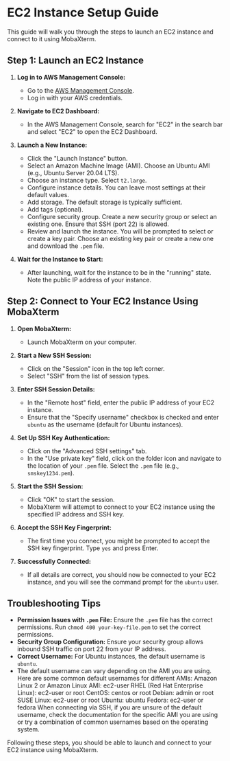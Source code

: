 # EC2 Instance Setup Guide

This guide will walk you through the steps to launch an EC2 instance and connect to it using MobaXterm.

## Step 1: Launch an EC2 Instance

1. **Log in to AWS Management Console:**
   - Go to the [AWS Management Console](https://aws.amazon.com).
   - Log in with your AWS credentials.

2. **Navigate to EC2 Dashboard:**
   - In the AWS Management Console, search for "EC2" in the search bar and select "EC2" to open the EC2 Dashboard.

3. **Launch a New Instance:**
   - Click the "Launch Instance" button.
   - Select an Amazon Machine Image (AMI). Choose an Ubuntu AMI (e.g., Ubuntu Server 20.04 LTS).
   - Choose an instance type. Select `t2.large`.
   - Configure instance details. You can leave most settings at their default values.
   - Add storage. The default storage is typically sufficient.
   - Add tags (optional).
   - Configure security group. Create a new security group or select an existing one. Ensure that SSH (port 22) is allowed.
   - Review and launch the instance. You will be prompted to select or create a key pair. Choose an existing key pair or create a new one and download the `.pem` file.

4. **Wait for the Instance to Start:**
   - After launching, wait for the instance to be in the "running" state. Note the public IP address of your instance.

## Step 2: Connect to Your EC2 Instance Using MobaXterm

1. **Open MobaXterm:**
   - Launch MobaXterm on your computer.

2. **Start a New SSH Session:**
   - Click on the "Session" icon in the top left corner.
   - Select "SSH" from the list of session types.

3. **Enter SSH Session Details:**
   - In the "Remote host" field, enter the public IP address of your EC2 instance.
   - Ensure that the "Specify username" checkbox is checked and enter `ubuntu` as the username (default for Ubuntu instances).

4. **Set Up SSH Key Authentication:**
   - Click on the "Advanced SSH settings" tab.
   - In the "Use private key" field, click on the folder icon and navigate to the location of your `.pem` file. Select the `.pem` file (e.g., `smskey1234.pem`).

5. **Start the SSH Session:**
   - Click "OK" to start the session.
   - MobaXterm will attempt to connect to your EC2 instance using the specified IP address and SSH key.

6. **Accept the SSH Key Fingerprint:**
   - The first time you connect, you might be prompted to accept the SSH key fingerprint. Type `yes` and press Enter.

7. **Successfully Connected:**
   - If all details are correct, you should now be connected to your EC2 instance, and you will see the command prompt for the `ubuntu` user.

## Troubleshooting Tips

- **Permission Issues with `.pem` File:** Ensure the `.pem` file has the correct permissions. Run `chmod 400 your-key-file.pem` to set the correct permissions.
- **Security Group Configuration:** Ensure your security group allows inbound SSH traffic on port 22 from your IP address.
- **Correct Username:** For Ubuntu instances, the default username is `ubuntu`.
- The default username can vary depending on the AMI you are using. Here are some common default usernames for different AMIs:
      Amazon Linux 2 or Amazon Linux AMI: ec2-user
      RHEL (Red Hat Enterprise Linux): ec2-user or root
      CentOS: centos or root
      Debian: admin or root
      SUSE Linux: ec2-user or root
      Ubuntu: ubuntu
      Fedora: ec2-user or fedora
When connecting via SSH, if you are unsure of the default username, check the documentation for the specific AMI you are using or try a combination of common usernames based on the operating system.

Following these steps, you should be able to launch and connect to your EC2 instance using MobaXterm. 
